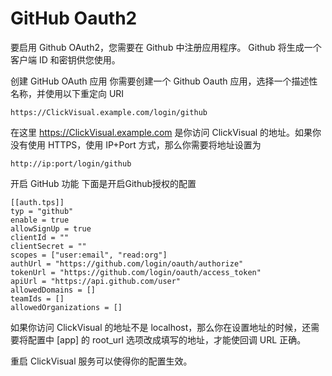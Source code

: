 # GitHub Oauth2

要启用 Github OAuth2，您需要在 Github 中注册应用程序。 Github 将生成一个客户端 ID 和密钥供您使用。

创建 GitHub OAuth 应用
你需要创建一个 Github Oauth 应用，选择一个描述性名称，并使用以下重定向 URI
```
https://ClickVisual.example.com/login/github
```

在这里 https://ClickVisual.example.com 是你访问 ClickVisual 的地址。如果你没有使用 HTTPS，使用 IP+Port 方式，那么你需要将地址设置为
```
http://ip:port/login/github
```

开启 GitHub 功能
下面是开启Github授权的配置
```
[[auth.tps]]
typ = "github"
enable = true
allowSignUp = true
clientId = ""
clientSecret = ""
scopes = ["user:email", "read:org"]
authUrl = "https://github.com/login/oauth/authorize"
tokenUrl = "https://github.com/login/oauth/access_token"
apiUrl = "https://api.github.com/user"
allowedDomains = []
teamIds = []
allowedOrganizations = []
```

如果你访问 ClickVisual 的地址不是 localhost，那么你在设置地址的时候，还需要将配置中 [app] 的 root_url 选项改成填写的地址，才能使回调 URL 正确。

重启 ClickVisual 服务可以使得你的配置生效。